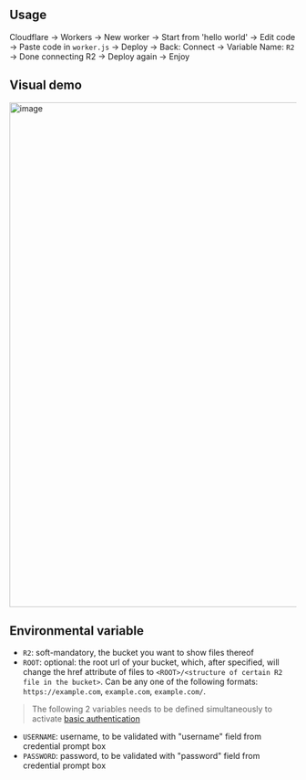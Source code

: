 ## Usage
Cloudflare -> Workers -> New worker -> Start from 'hello world' -> Edit code -> Paste code in `worker.js` -> Deploy -> Back: Connect -> Variable Name: `R2` -> Done connecting R2 -> Deploy again -> Enjoy

## Visual demo
<img width="1424" height="884" alt="image" src="https://github.com/user-attachments/assets/c43c1ed6-a270-479d-9383-a2bcc75870b6" />

## Environmental variable
- `R2`: soft-mandatory, the bucket you want to show files thereof
- `ROOT`: optional: the root url of your bucket, which, after specified, will change the href attribute of files to `<ROOT>/<structure of certain R2 file in the bucket>`. Can be any one of the following formats: `https://example.com`, `example.com`, `example.com/`.
> The following 2 variables needs to be defined simultaneously to activate <a href="https://en.wikipedia.org/wiki/Basic_access_authentication">basic authentication</a>
- `USERNAME`: username, to be validated with "username" field from credential prompt box
- `PASSWORD`: password, to be validated with "password" field from credential prompt box
